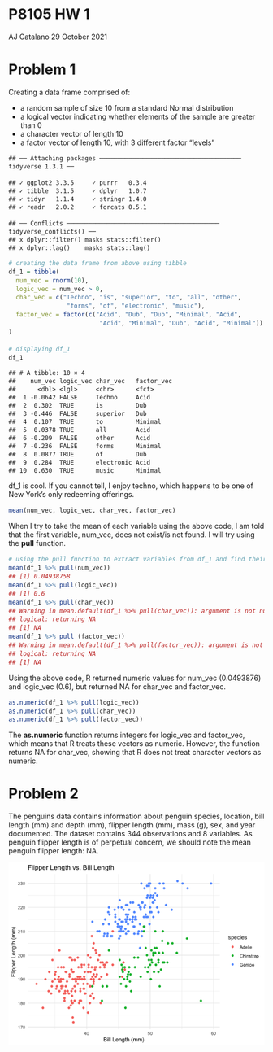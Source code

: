 P8105 HW 1
================
AJ Catalano
29 October 2021

# Problem 1

Creating a data frame comprised of:

-   a random sample of size 10 from a standard Normal distribution
-   a logical vector indicating whether elements of the sample are
    greater than 0
-   a character vector of length 10
-   a factor vector of length 10, with 3 different factor “levels”

<!-- -->

    ## ── Attaching packages ─────────────────────────────────────── tidyverse 1.3.1 ──

    ## ✓ ggplot2 3.3.5     ✓ purrr   0.3.4
    ## ✓ tibble  3.1.5     ✓ dplyr   1.0.7
    ## ✓ tidyr   1.1.4     ✓ stringr 1.4.0
    ## ✓ readr   2.0.2     ✓ forcats 0.5.1

    ## ── Conflicts ────────────────────────────────────────── tidyverse_conflicts() ──
    ## x dplyr::filter() masks stats::filter()
    ## x dplyr::lag()    masks stats::lag()

``` r
# creating the data frame from above using tibble
df_1 = tibble(
  num_vec = rnorm(10),
  logic_vec = num_vec > 0,
  char_vec = c("Techno", "is", "superior", "to", "all", "other",
                "forms", "of", "electronic", "music"),
  factor_vec = factor(c("Acid", "Dub", "Dub", "Minimal", "Acid",
                         "Acid", "Minimal", "Dub", "Acid", "Minimal"))
)

# displaying df_1
df_1
```

    ## # A tibble: 10 × 4
    ##    num_vec logic_vec char_vec   factor_vec
    ##      <dbl> <lgl>     <chr>      <fct>     
    ##  1 -0.0642 FALSE     Techno     Acid      
    ##  2  0.302  TRUE      is         Dub       
    ##  3 -0.446  FALSE     superior   Dub       
    ##  4  0.107  TRUE      to         Minimal   
    ##  5  0.0378 TRUE      all        Acid      
    ##  6 -0.209  FALSE     other      Acid      
    ##  7 -0.236  FALSE     forms      Minimal   
    ##  8  0.0877 TRUE      of         Dub       
    ##  9  0.284  TRUE      electronic Acid      
    ## 10  0.630  TRUE      music      Minimal

df_1 is cool. If you cannot tell, I enjoy techno, which happens to be
one of New York’s only redeeming offerings.

``` r
mean(num_vec, logic_vec, char_vec, factor_vec)
```

When I try to take the mean of each variable using the above code, I am
told that the first variable, num_vec, does not exist/is not found. I
will try using the **pull** function.

``` r
# using the pull function to extract variables from df_1 and find their means
mean(df_1 %>% pull(num_vec))
## [1] 0.04938758
mean(df_1 %>% pull(logic_vec))
## [1] 0.6
mean(df_1 %>% pull(char_vec))
## Warning in mean.default(df_1 %>% pull(char_vec)): argument is not numeric or
## logical: returning NA
## [1] NA
mean(df_1 %>% pull (factor_vec))
## Warning in mean.default(df_1 %>% pull(factor_vec)): argument is not numeric or
## logical: returning NA
## [1] NA
```

Using the above code, R returned numeric values for num_vec (0.0493876)
and logic_vec (0.6), but returned NA for char_vec and factor_vec.

``` r
as.numeric(df_1 %>% pull(logic_vec))
as.numeric(df_1 %>% pull(char_vec))
as.numeric(df_1 %>% pull(factor_vec))
```

The **as.numeric** function returns integers for logic_vec and
factor_vec, which means that R treats these vectors as numeric. However,
the function returns NA for char_vec, showing that R does not treat
character vectors as numeric.

# Problem 2

The penguins data contains information about penguin species, location,
bill length (mm) and depth (mm), flipper length (mm), mass (g), sex, and
year documented. The dataset contains 344 observations and 8 variables.
As penguin flipper length is of perpetual concern, we should note the
mean penguin flipper length: NA.

![](p8105_hw1_ac4265_files/figure-gfm/unnamed-chunk-7-1.png)<!-- -->
